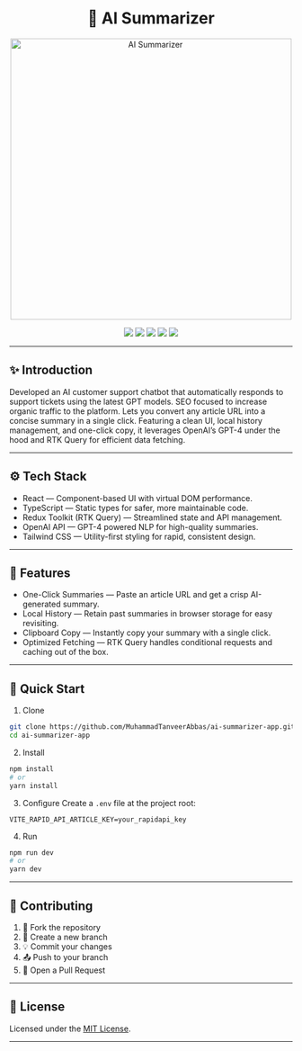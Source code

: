 <h1 align="center">🤖 AI Summarizer</h1>

<p align="center">
  <img src="https://i.postimg.cc/MZMxpGdj/AI-Summarizer.png" alt="AI Summarizer" width="500" />
</p>
<p align="center">
  <img src="https://img.shields.io/badge/Redux-764ABC?logo=redux&logoColor=white&style=for-the-badge" />
  <img src="https://img.shields.io/badge/React-61DAFB?logo=react&logoColor=black&style=for-the-badge" />
  <img src="https://img.shields.io/badge/Tailwind_CSS-06B6D4?logo=tailwindcss&logoColor=black&style=for-the-badge" />
  <img src="https://img.shields.io/badge/TypeScript-3178C6?logo=typescript&logoColor=white&style=for-the-badge" />
  <img src="https://img.shields.io/badge/Vite-646CFF?logo=vite&logoColor=white&style=for-the-badge" />
</p>

---

## ✨ Introduction

Developed an AI customer support chatbot that automatically responds to support tickets using the latest GPT models. SEO focused to increase organic traffic to the platform. Lets you convert any article URL into a concise summary in a single click. Featuring a clean UI, local history management, and one-click copy, it leverages OpenAI’s GPT-4 under the hood and RTK Query for efficient data fetching.

---

## ⚙️ Tech Stack

-  React  — Component-based UI with virtual DOM performance.
-  TypeScript  — Static types for safer, more maintainable code.
-  Redux Toolkit (RTK Query)  — Streamlined state and API management.
-  OpenAI API  — GPT-4 powered NLP for high-quality summaries.
-  Tailwind CSS  — Utility-first styling for rapid, consistent design.

---

## 📝 Features

-  One-Click Summaries  — Paste an article URL and get a crisp AI-generated summary.
-  Local History  — Retain past summaries in browser storage for easy revisiting.
-  Clipboard Copy  — Instantly copy your summary with a single click.
-  Optimized Fetching  — RTK Query handles conditional requests and caching out of the box.

---

## 🚀 Quick Start

1.  Clone
   ```bash
   git clone https://github.com/MuhammadTanveerAbbas/ai-summarizer-app.git
   cd ai-summarizer-app
 ```

2.  Install 

   ```bash
   npm install
   # or
   yarn install
   ```

3.  Configure 
   Create a `.env` file at the project root:

   ```env
   VITE_RAPID_API_ARTICLE_KEY=your_rapidapi_key
   ```

4.  Run 

   ```bash
   npm run dev
   # or
   yarn dev
   ```
---

## 🤝 Contributing

1. 🍴 Fork the repository
2. 🌱 Create a new branch
3. 💡 Commit your changes
4. 📤 Push to your branch
5. 🔄 Open a Pull Request

---

## 📜 License

Licensed under the [MIT License](LICENSE).

---
